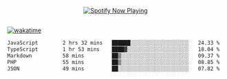 

<p align="center">
  <a href="https://open.spotify.com/user/31ljmyymhthokwewwcd6dsdmvprm" target="_blank"><img src="https://novatorem-psi-rosy.vercel.app/api/spotify" alt="Spotify Now Playing"/></a>
</p>

##

[![wakatime](https://wakatime.com/badge/user/87646243-158a-4241-a3cb-668e1fa2dbb8.svg)](https://wakatime.com/@87646243-158a-4241-a3cb-668e1fa2dbb8)
<!--START_SECTION:waka-->

```txt
JavaScript        2 hrs 32 mins   ██████░░░░░░░░░░░░░░░░░░░   24.33 %
TypeScript        1 hr 53 mins    ████▓░░░░░░░░░░░░░░░░░░░░   18.04 %
Markdown          58 mins         ██▒░░░░░░░░░░░░░░░░░░░░░░   09.37 %
PHP               55 mins         ██▒░░░░░░░░░░░░░░░░░░░░░░   08.85 %
JSON              49 mins         ██░░░░░░░░░░░░░░░░░░░░░░░   07.82 %
```

<!--END_SECTION:waka-->
